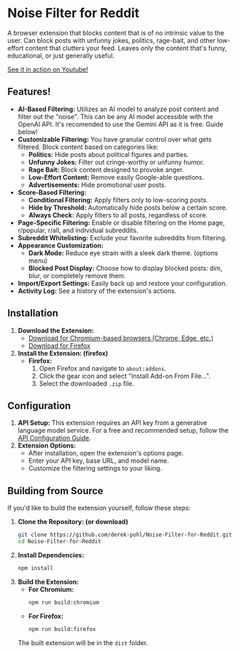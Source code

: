 # Noise Filter for Reddit

A browser extension that blocks content that is of no intrinsic value to the user. Can block posts with unfunny jokes, politics, rage-bait, and other low-effort content that clutters your feed. Leaves only the content that's funny, educational, or just generally useful.

[See it in action on Youtube!](https://www.youtube.com/watch?v=BHRG-Ev8RvI)

## Features!

- **AI-Based Filtering:** Utilizes an AI model to analyze post content and filter out the "noise". This can be any AI model accessible with the OpenAI API. It's recomended to use the Gemini API as it is free. Guide below!
- **Customizable Filtering:** You have granular control over what gets filtered. Block content based on categories like:
    - **Politics:** Hide posts about political figures and parties.
    - **Unfunny Jokes:** Filter out cringe-worthy or unfunny humor.
    - **Rage Bait:** Block content designed to provoke anger.
    - **Low-Effort Content:** Remove easily Google-able questions.
    - **Advertisements:** Hide promotional user posts.
- **Score-Based Filtering:**
    - **Conditional Filtering:** Apply filters only to low-scoring posts.
    - **Hide by Threshold:** Automatically hide posts below a certain score.
    - **Always Check:** Apply filters to all posts, regardless of score.
- **Page-Specific Filtering:** Enable or disable filtering on the Home page, r/popular, r/all, and individual subreddits.
- **Subreddit Whitelisting:** Exclude your favorite subreddits from filtering.
- **Appearance Customization:**
    - **Dark Mode:** Reduce eye strain with a sleek dark theme. (options menu)
    - **Blocked Post Display:** Choose how to display blocked posts: dim, blur, or completely remove them.
- **Import/Export Settings:** Easily back up and restore your configuration.
- **Activity Log:** See a history of the extension's actions.

## Installation

1.  **Download the Extension:**
    *   [Download for Chromium-based browsers (Chrome, Edge, etc.)](https://chromewebstore.google.com/detail/noise-filter-for-reddit/adddebckckijpfbbggfjbohakfifaicf)
    *   [Download for Firefox](link_to_firefox_download)
2.  **Install the Extension: (firefox)**
    *   **Firefox:**
        1.  Open Firefox and navigate to `about:addons`.
        2.  Click the gear icon and select "Install Add-on From File...".
        3.  Select the downloaded `.zip` file.

## Configuration

1.  **API Setup:** This extension requires an API key from a generative language model service. For a free and recommended setup, follow the [API Configuration Guide](https://raw.githubusercontent.com/derek-pohl/Noise-Filter-for-Reddit/main/APIConfigGuide.md).
2.  **Extension Options:**
    *   After installation, open the extension's options page.
    *   Enter your API key, base URL, and model name.
    *   Customize the filtering settings to your liking.

## Building from Source

If you'd like to build the extension yourself, follow these steps:

1.  **Clone the Repository: (or download)**
    ```bash
    git clone https://github.com/derek-pohl/Noise-Filter-for-Reddit.git
    cd Noise-Filter-for-Reddit
    ```
2.  **Install Dependencies:**
    ```bash
    npm install
    ```
3.  **Build the Extension:**
    *   **For Chromium:**
        ```bash
        npm run build:chromium
        ```
    *   **For Firefox:**
        ```bash
        npm run build:firefox
        ```
    The built extension will be in the `dist` folder.